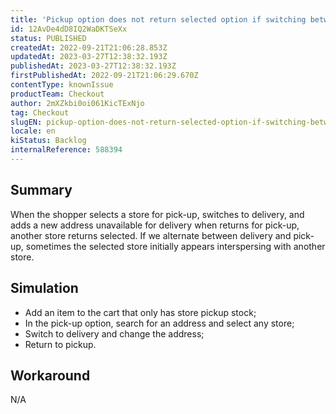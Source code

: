 ```yaml
---
title: 'Pickup option does not return selected option if switching between delivery and pickup'
id: 12AvDe4dD8IQ2WaDKTSeXx
status: PUBLISHED
createdAt: 2022-09-21T21:06:28.853Z
updatedAt: 2023-03-27T12:38:32.193Z
publishedAt: 2023-03-27T12:38:32.193Z
firstPublishedAt: 2022-09-21T21:06:29.670Z
contentType: knownIssue
productTeam: Checkout
author: 2mXZkbi0oi061KicTExNjo
tag: Checkout
slugEN: pickup-option-does-not-return-selected-option-if-switching-between-delivery-and-pickup
locale: en
kiStatus: Backlog
internalReference: 588394
---
```


## Summary


When the shopper selects a store for pick-up, switches to delivery, and adds a new address unavailable for delivery when returns for pick-up, another store returns selected. If we alternate between delivery and pick-up, sometimes the selected store initially appears interspersing with another store.


##

## Simulation



- Add an item to the cart that only has store pickup stock;
- In the pick-up option, search for an address and select any store;
- Switch to delivery and change the address;
- Return to pickup.


##

## Workaround


N/A



